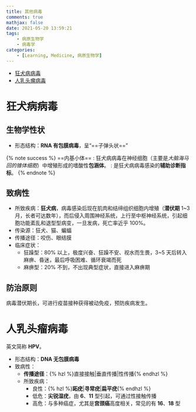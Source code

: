 ```yaml
---
title: 其他病毒
comments: true
mathjax: false
date: 2021-05-20 13:59:21
tags:
    - 病原生物学
    - 病毒学
categories:
    - [Learning, Medicine, 病原生物学]
---
```


- [狂犬病病毒](#狂犬病病毒)
- [人乳头瘤病毒](#人乳头瘤病毒)

<!-- more -->

# 狂犬病病毒

## 生物学性状

- 形态结构：**RNA 有包膜病毒**，呈“==子弹头状==”

{% note success %}
==内基小体==
: 狂犬病病毒在神经细胞（主要是*大脑海马回的锥体细胞*）中增殖形成的嗜酸性**包涵体**。
: 是狂犬病病毒感染的**辅助诊断指标**。
{% endnote %}

## 致病性

- 所致疾病：**狂犬病**，病毒感染后现在肌肉和结缔组织细胞内增殖（**潜伏期** 1\~3 月，长者可达数年），而后侵入周围神经系统，上行至中枢神经系统，引起细胞功能紊乱和退型型病变，一旦发病，死亡率近乎 100%。
- 传染源：狂犬、猫、蝙蝠
- 传播途径：咬伤、眼结膜
- 临床症状：
    - 狂躁型：80% 以上，极度兴奋、狂躁不安、视水而生畏，3\~5 天后转入麻痹、昏迷，最后呼吸困难、循环衰竭而死
    - 麻痹型：20% 不到，不出现典型症状，直接进入麻痹期

## 防治原则

病毒潜伏期长，可进行疫苗接种获得被动免疫，预防疾病发生。

# 人乳头瘤病毒

英文简称 **HPV**。

- 形态结构：**DNA 无包膜病毒**
- 致病性：
    - **传播途径**：{% hzl %}直接接触|垂直传播|性传播{% endhzl %}
    - 所致疾病：
        - 良性：{% hzl %}**跖疣**|**寻常疣**|**扁平疣**{% endhzl %}
        - 低危：**尖锐湿疣**，由 **6**、**11** 型引起，可通过性接触传播
        - 高危：与多种癌症，尤其是**宫颈癌**高度相关，常见的有 **16**、**18** 型

